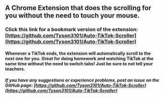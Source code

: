 ## A Chrome Extension that does the scrolling for you without the need to touch your mouse.

### Click this link for a bookmark version of the extension: [https://github.com/Tyson3101/Auto-TikTok-Scroller](https://github.com/Tyson3101/Auto-TikTok-Scroller)

#### Whenever a TikTok ends, the extension will automatically scroll to the next one for you. Great for doing homework and watching TikTok at the same time without the need to switch tabs! Just be sure to not tell your teachers.

##### If you have any suggestions or experience problems, post an issue on the GitHub page: [https://github.com/Tyson3101/Auto-TikTok-Scroller](https://github.com/Tyson3101/Auto-TikTok-Scroller)
